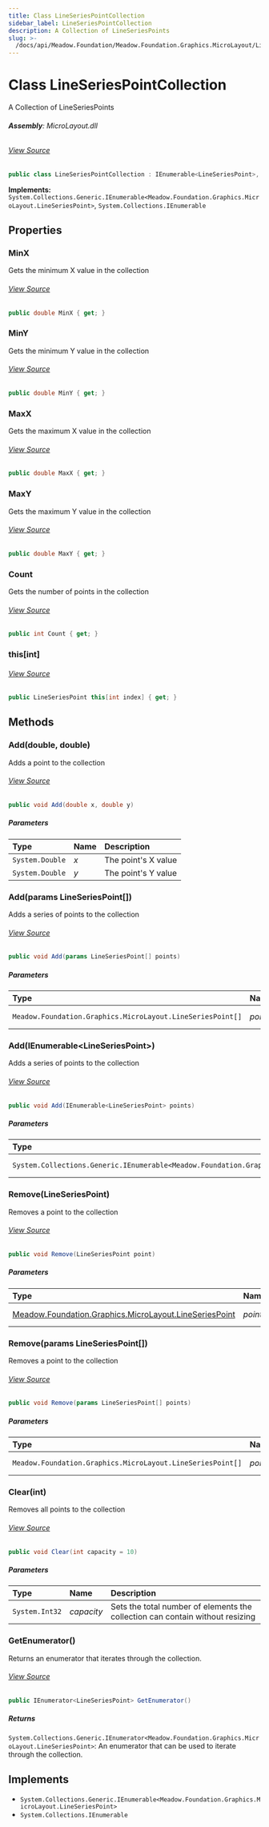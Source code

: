 ```yaml
---
title: Class LineSeriesPointCollection
sidebar_label: LineSeriesPointCollection
description: A Collection of LineSeriesPoints
slug: >-
  /docs/api/Meadow.Foundation/Meadow.Foundation.Graphics.MicroLayout/LineSeriesPointCollection
---
```

# Class LineSeriesPointCollection
A Collection of LineSeriesPoints

###### **Assembly**: MicroLayout.dll
###### [View Source](https://github.com/WildernessLabs/Meadow.Foundation.git/blob/develop/Source/Meadow.Foundation.Libraries_and_Frameworks/Graphics.MicroLayout/Driver/Charts/LineSeriesPointCollection.cs#L10)
```csharp title="Declaration"
public class LineSeriesPointCollection : IEnumerable<LineSeriesPoint>, IEnumerable
```
**Implements:**  
`System.Collections.Generic.IEnumerable<Meadow.Foundation.Graphics.MicroLayout.LineSeriesPoint>`, `System.Collections.IEnumerable`

## Properties
### MinX
Gets the minimum X value in the collection
###### [View Source](https://github.com/WildernessLabs/Meadow.Foundation.git/blob/develop/Source/Meadow.Foundation.Libraries_and_Frameworks/Graphics.MicroLayout/Driver/Charts/LineSeriesPointCollection.cs#L17)
```csharp title="Declaration"
public double MinX { get; }
```
### MinY
Gets the minimum Y value in the collection
###### [View Source](https://github.com/WildernessLabs/Meadow.Foundation.git/blob/develop/Source/Meadow.Foundation.Libraries_and_Frameworks/Graphics.MicroLayout/Driver/Charts/LineSeriesPointCollection.cs#L21)
```csharp title="Declaration"
public double MinY { get; }
```
### MaxX
Gets the maximum X value in the collection
###### [View Source](https://github.com/WildernessLabs/Meadow.Foundation.git/blob/develop/Source/Meadow.Foundation.Libraries_and_Frameworks/Graphics.MicroLayout/Driver/Charts/LineSeriesPointCollection.cs#L25)
```csharp title="Declaration"
public double MaxX { get; }
```
### MaxY
Gets the maximum Y value in the collection
###### [View Source](https://github.com/WildernessLabs/Meadow.Foundation.git/blob/develop/Source/Meadow.Foundation.Libraries_and_Frameworks/Graphics.MicroLayout/Driver/Charts/LineSeriesPointCollection.cs#L29)
```csharp title="Declaration"
public double MaxY { get; }
```
### Count
Gets the number of points in the collection
###### [View Source](https://github.com/WildernessLabs/Meadow.Foundation.git/blob/develop/Source/Meadow.Foundation.Libraries_and_Frameworks/Graphics.MicroLayout/Driver/Charts/LineSeriesPointCollection.cs#L34)
```csharp title="Declaration"
public int Count { get; }
```
### this[int]

###### [View Source](https://github.com/WildernessLabs/Meadow.Foundation.git/blob/develop/Source/Meadow.Foundation.Libraries_and_Frameworks/Graphics.MicroLayout/Driver/Charts/LineSeriesPointCollection.cs#L129)
```csharp title="Declaration"
public LineSeriesPoint this[int index] { get; }
```
## Methods
### Add(double, double)
Adds a point to the collection
###### [View Source](https://github.com/WildernessLabs/Meadow.Foundation.git/blob/develop/Source/Meadow.Foundation.Libraries_and_Frameworks/Graphics.MicroLayout/Driver/Charts/LineSeriesPointCollection.cs#L41)
```csharp title="Declaration"
public void Add(double x, double y)
```

##### Parameters

| Type | Name | Description |
|:--- |:--- |:--- |
| `System.Double` | *x* | The point's X value |
| `System.Double` | *y* | The point's Y value |

### Add(params LineSeriesPoint[])
Adds a series of points to the collection
###### [View Source](https://github.com/WildernessLabs/Meadow.Foundation.git/blob/develop/Source/Meadow.Foundation.Libraries_and_Frameworks/Graphics.MicroLayout/Driver/Charts/LineSeriesPointCollection.cs#L50)
```csharp title="Declaration"
public void Add(params LineSeriesPoint[] points)
```

##### Parameters

| Type | Name | Description |
|:--- |:--- |:--- |
| `Meadow.Foundation.Graphics.MicroLayout.LineSeriesPoint[]` | *points* | The point to add |

### Add(IEnumerable&lt;LineSeriesPoint&gt;)
Adds a series of points to the collection
###### [View Source](https://github.com/WildernessLabs/Meadow.Foundation.git/blob/develop/Source/Meadow.Foundation.Libraries_and_Frameworks/Graphics.MicroLayout/Driver/Charts/LineSeriesPointCollection.cs#L59)
```csharp title="Declaration"
public void Add(IEnumerable<LineSeriesPoint> points)
```

##### Parameters

| Type | Name | Description |
|:--- |:--- |:--- |
| `System.Collections.Generic.IEnumerable<Meadow.Foundation.Graphics.MicroLayout.LineSeriesPoint>` | *points* | The points to add |

### Remove(LineSeriesPoint)
Removes a point to the collection
###### [View Source](https://github.com/WildernessLabs/Meadow.Foundation.git/blob/develop/Source/Meadow.Foundation.Libraries_and_Frameworks/Graphics.MicroLayout/Driver/Charts/LineSeriesPointCollection.cs#L80)
```csharp title="Declaration"
public void Remove(LineSeriesPoint point)
```

##### Parameters

| Type | Name | Description |
|:--- |:--- |:--- |
| [Meadow.Foundation.Graphics.MicroLayout.LineSeriesPoint](../Meadow.Foundation.Graphics.MicroLayout/LineSeriesPoint) | *point* | The point to remove |

### Remove(params LineSeriesPoint[])
Removes a point to the collection
###### [View Source](https://github.com/WildernessLabs/Meadow.Foundation.git/blob/develop/Source/Meadow.Foundation.Libraries_and_Frameworks/Graphics.MicroLayout/Driver/Charts/LineSeriesPointCollection.cs#L89)
```csharp title="Declaration"
public void Remove(params LineSeriesPoint[] points)
```

##### Parameters

| Type | Name | Description |
|:--- |:--- |:--- |
| `Meadow.Foundation.Graphics.MicroLayout.LineSeriesPoint[]` | *points* | The points to remove |

### Clear(int)
Removes all points to the collection
###### [View Source](https://github.com/WildernessLabs/Meadow.Foundation.git/blob/develop/Source/Meadow.Foundation.Libraries_and_Frameworks/Graphics.MicroLayout/Driver/Charts/LineSeriesPointCollection.cs#L116)
```csharp title="Declaration"
public void Clear(int capacity = 10)
```

##### Parameters

| Type | Name | Description |
|:--- |:--- |:--- |
| `System.Int32` | *capacity* | Sets the total number of elements the collection can contain without resizing |

### GetEnumerator()
Returns an enumerator that iterates through the collection.
###### [View Source](https://github.com/WildernessLabs/Meadow.Foundation.git/blob/develop/Source/Meadow.Foundation.Libraries_and_Frameworks/Graphics.MicroLayout/Driver/Charts/LineSeriesPointCollection.cs#L135)
```csharp title="Declaration"
public IEnumerator<LineSeriesPoint> GetEnumerator()
```

##### Returns

`System.Collections.Generic.IEnumerator<Meadow.Foundation.Graphics.MicroLayout.LineSeriesPoint>`: An enumerator that can be used to iterate through the collection.
## Implements

* `System.Collections.Generic.IEnumerable<Meadow.Foundation.Graphics.MicroLayout.LineSeriesPoint>`
* `System.Collections.IEnumerable`
